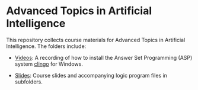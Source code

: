 # Advanced Topics in Artificial Intelligence

This repository collects course materials for Advanced Topics in Artificial Intelligence. The folders include:

* [Videos](./Videos): A recording of how to install the Answer Set Programming (ASP) system [clingo](https://potassco.org/clingo/) for Windows.

* [Slides](./Slides): Course slides and accompanying logic program files in subfolders.

